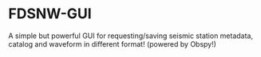 # FDSNW-GUI
A simple but powerful GUI for requesting/saving seismic station metadata, catalog and waveform in different format! (powered by Obspy!)
